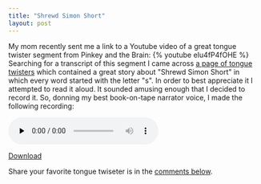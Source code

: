 ```yaml
---
title: "Shrewd Simon Short"
layout: post
---
```


My mom recently sent me a link to a Youtube video of a great tongue twister segment from Pinkey and the Brain:
{% youtube eIu4fP4fOHE %}
Searching for a transcript of this segment I came across <a href="http://www.davescooltoys.com/twists.html">a page of tongue twisters</a> which contained a great story about "Shrewd Simon Short" in which every word started with the letter "s". In order to best appreciate it I attempted to read it aloud. It sounded amusing enough that I decided to record it. So, donning my best book-on-tape narrator voice, I made the following recording:

<audio id="wp_mep_43" src="http://jordaneldredge.com/uploads/2008/11/sam.mp3" type="audio/mp3"    controls="controls" preload="none"  ></audio>

<a href="http://jordaneldredge.com/uploads/2008/11/sam.mp3">Download</a>

Share your favorite tongue twiseter is in the <a href="http://blog.classicalcode.com/?p=176#respond">comments below</a>.
